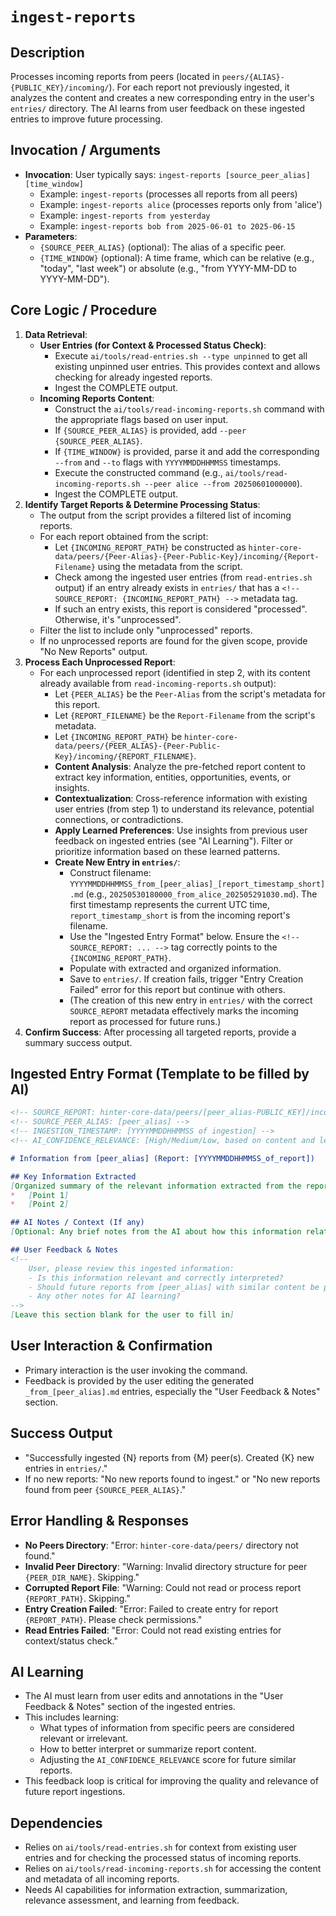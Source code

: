 # `ingest-reports`

## Description
Processes incoming reports from peers (located in `peers/{ALIAS}-{PUBLIC_KEY}/incoming/`). For each report not previously ingested, it analyzes the content and creates a new corresponding entry in the user's `entries/` directory. The AI learns from user feedback on these ingested entries to improve future processing.

## Invocation / Arguments
*   **Invocation**: User typically says: `ingest-reports [source_peer_alias] [time_window]`
    *   Example: `ingest-reports` (processes all reports from all peers)
    *   Example: `ingest-reports alice` (processes reports only from 'alice')
    *   Example: `ingest-reports from yesterday`
    *   Example: `ingest-reports bob from 2025-06-01 to 2025-06-15`
*   **Parameters**:
    *   `{SOURCE_PEER_ALIAS}` (optional): The alias of a specific peer.
    *   `{TIME_WINDOW}` (optional): A time frame, which can be relative (e.g., "today", "last week") or absolute (e.g., "from YYYY-MM-DD to YYYY-MM-DD").

## Core Logic / Procedure
1.  **Data Retrieval**:
    *   **User Entries (for Context & Processed Status Check)**:
        *   Execute `ai/tools/read-entries.sh --type unpinned` to get all existing unpinned user entries. This provides context and allows checking for already ingested reports.
        *   Ingest the COMPLETE output.
    *   **Incoming Reports Content**:
        *   Construct the `ai/tools/read-incoming-reports.sh` command with the appropriate flags based on user input.
        *   If `{SOURCE_PEER_ALIAS}` is provided, add `--peer {SOURCE_PEER_ALIAS}`.
        *   If `{TIME_WINDOW}` is provided, parse it and add the corresponding `--from` and `--to` flags with `YYYYMMDDHHMMSS` timestamps.
        *   Execute the constructed command (e.g., `ai/tools/read-incoming-reports.sh --peer alice --from 20250601000000`).
        *   Ingest the COMPLETE output.
2.  **Identify Target Reports & Determine Processing Status**:
    *   The output from the script provides a filtered list of incoming reports.
    *   For each report obtained from the script:
        *   Let `{INCOMING_REPORT_PATH}` be constructed as `hinter-core-data/peers/{Peer-Alias}-{Peer-Public-Key}/incoming/{Report-Filename}` using the metadata from the script.
        *   Check among the ingested user entries (from `read-entries.sh` output) if an entry already exists in `entries/` that has a `<!-- SOURCE_REPORT: {INCOMING_REPORT_PATH} -->` metadata tag.
        *   If such an entry exists, this report is considered "processed". Otherwise, it's "unprocessed".
    *   Filter the list to include only "unprocessed" reports.
    *   If no unprocessed reports are found for the given scope, provide "No New Reports" output.
3.  **Process Each Unprocessed Report**:
    *   For each unprocessed report (identified in step 2, with its content already available from `read-incoming-reports.sh` output):
        *   Let `{PEER_ALIAS}` be the `Peer-Alias` from the script's metadata for this report.
        *   Let `{REPORT_FILENAME}` be the `Report-Filename` from the script's metadata.
        *   Let `{INCOMING_REPORT_PATH}` be `hinter-core-data/peers/{PEER_ALIAS}-{Peer-Public-Key}/incoming/{REPORT_FILENAME}`.
        *   **Content Analysis**: Analyze the pre-fetched report content to extract key information, entities, opportunities, events, or insights.
        *   **Contextualization**: Cross-reference information with existing user entries (from step 1) to understand its relevance, potential connections, or contradictions.
        *   **Apply Learned Preferences**: Use insights from previous user feedback on ingested entries (see "AI Learning"). Filter or prioritize information based on these learned patterns.
        *   **Create New Entry in `entries/`**:
            *   Construct filename: `YYYYMMDDHHMMSS_from_[peer_alias]_[report_timestamp_short].md` (e.g., `20250530180000_from_alice_202505291030.md`). The first timestamp represents the current UTC time, `report_timestamp_short` is from the incoming report's filename.
            *   Use the "Ingested Entry Format" below. Ensure the `<!-- SOURCE_REPORT: ... -->` tag correctly points to the `{INCOMING_REPORT_PATH}`.
            *   Populate with extracted and organized information.
            *   Save to `entries/`. If creation fails, trigger "Entry Creation Failed" error for this report but continue with others.
            *   (The creation of this new entry in `entries/` with the correct `SOURCE_REPORT` metadata effectively marks the incoming report as processed for future runs.)
4.  **Confirm Success**: After processing all targeted reports, provide a summary success output.

## Ingested Entry Format (Template to be filled by AI)
```markdown
<!-- SOURCE_REPORT: hinter-core-data/peers/[peer_alias-PUBLIC_KEY]/incoming/[YYYYMMDDHHMMSS_of_report].md -->
<!-- SOURCE_PEER_ALIAS: [peer_alias] -->
<!-- INGESTION_TIMESTAMP: [YYYYMMDDHHMMSS of ingestion] -->
<!-- AI_CONFIDENCE_RELEVANCE: [High/Medium/Low, based on content and learned preferences] -->

# Information from [peer_alias] (Report: [YYYYMMDDHHMMSS_of_report])

## Key Information Extracted
[Organized summary of the relevant information extracted from the report. This could be bullet points, paragraphs, or structured data depending on the report's content.]
*   [Point 1]
*   [Point 2]

## AI Notes / Context (If any)
[Optional: Any brief notes from the AI about how this information relates to existing entries, or potential areas of interest for the user.]

## User Feedback & Notes
<!--
    User, please review this ingested information:
    - Is this information relevant and correctly interpreted?
    - Should future reports from [peer_alias] with similar content be prioritized or de-prioritized?
    - Any other notes for AI learning?
-->
[Leave this section blank for the user to fill in]
```

## User Interaction & Confirmation
*   Primary interaction is the user invoking the command.
*   Feedback is provided by the user editing the generated `_from_[peer_alias].md` entries, especially the "User Feedback & Notes" section.

## Success Output
*   "Successfully ingested {N} reports from {M} peer(s). Created {K} new entries in `entries/`."
*   If no new reports: "No new reports found to ingest." or "No new reports found from peer `{SOURCE_PEER_ALIAS}`."

## Error Handling & Responses
*   **No Peers Directory**: "Error: `hinter-core-data/peers/` directory not found."
*   **Invalid Peer Directory**: "Warning: Invalid directory structure for peer `{PEER_DIR_NAME}`. Skipping."
*   **Corrupted Report File**: "Warning: Could not read or process report `{REPORT_PATH}`. Skipping."
*   **Entry Creation Failed**: "Error: Failed to create entry for report `{REPORT_PATH}`. Please check permissions."
*   **Read Entries Failed**: "Error: Could not read existing entries for context/status check."

## AI Learning
*   The AI must learn from user edits and annotations in the "User Feedback & Notes" section of the ingested entries.
*   This includes learning:
    *   What types of information from specific peers are considered relevant or irrelevant.
    *   How to better interpret or summarize report content.
    *   Adjusting the `AI_CONFIDENCE_RELEVANCE` score for future similar reports.
*   This feedback loop is critical for improving the quality and relevance of future report ingestions.

## Dependencies
*   Relies on `ai/tools/read-entries.sh` for context from existing user entries and for checking the processed status of incoming reports.
*   Relies on `ai/tools/read-incoming-reports.sh` for accessing the content and metadata of all incoming reports.
*   Needs AI capabilities for information extraction, summarization, relevance assessment, and learning from feedback.
